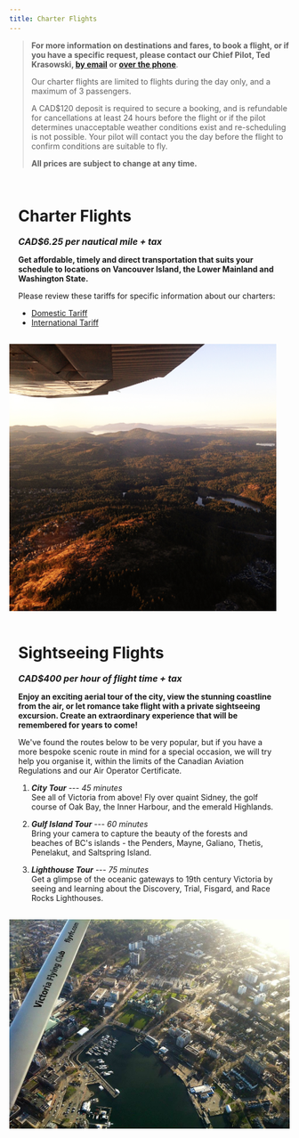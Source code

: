 ```yaml
---
title: Charter Flights
---
```


> **For more information on destinations and fares, to book a flight, or if you have a specific request, please contact our Chief Pilot, Ted Krasowski, [by email](mailto:tedk@flyvfc.com) or [over the phone](tel:+17783503213)**.
> 
> Our charter flights are limited to flights during the day only, and a maximum of 3 passengers.
> 
> A CAD\$120 deposit is required to secure a booking, and is refundable for cancellations at least 24 hours before the flight or if the pilot determines unacceptable weather conditions exist and re-scheduling is not possible. Your pilot will contact you the day before the flight to confirm conditions are suitable to fly.
> 
> **All prices are subject to change at any time.**


<div id="mycard" class="grid">
  <div style="padding:1rem">

  # Charter Flights

  <small style="font-size:1rem;font-style:italic;font-weight: bold;">CAD$6.25 per nautical mile + tax</small>

  **Get affordable, timely and direct transportation that suits your schedule to locations on Vancouver Island, the Lower Mainland and Washington State.**

  Please review these tariffs for specific information about our charters:

  - [Domestic Tariff](/documents/DomesticTariff.pdf)
  - [International Tariff](/documents/InternationalTariff.pdf)

  </div>
  <div>
    <img id="same" src="/images/charter.jpg" alt="Charters" style="max-height:30rem">
  </div>
</div>


<div id="mycard" class="grid">
  <div style="padding:1rem">

  # Sightseeing Flights

  <small style="font-size:1rem;font-style:italic;font-weight: bold;">CAD$400 per hour of flight time + tax</small>

  **Enjoy an exciting aerial tour of the city, view the stunning coastline from the air, or let romance take flight with a private sightseeing excursion. Create an extraordinary experience that will be remembered for years to come!**

  We've found the routes below to be very popular, but if you have a more bespoke scenic route in mind for a special occasion, we will try help you organise it, within the limits of the Canadian Aviation Regulations and our Air Operator Certificate.

  1. **_City Tour_** --- _45 minutes_  
  See all of Victoria from above! Fly over quaint Sidney, the golf course of Oak Bay, the Inner Harbour, and the emerald Highlands.

  2. **_Gulf Island Tour_** --- _60 minutes_  
  Bring your camera to capture the beauty of the forests and beaches of BC's islands - the Penders, Mayne, Galiano, Thetis, Penelakut, and Saltspring Island.

  3. **_Lighthouse Tour_** --- _75 minutes_  
  Get a glimpse of the oceanic gateways to 19th century Victoria by seeing and learning about the Discovery, Trial, Fisgard, and Race Rocks Lighthouses.

  </div>
  <div> <img id="same" src="/images/scenic.jpg" alt="scenic"> </div>
</div>
